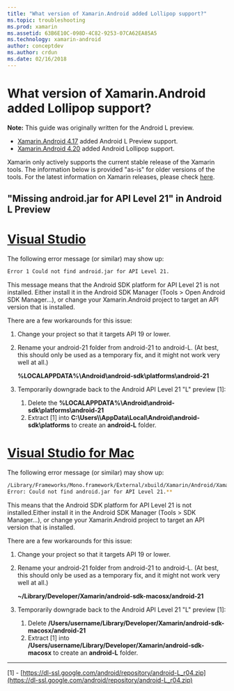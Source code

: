 ```yaml
---
title: "What version of Xamarin.Android added Lollipop support?"
ms.topic: troubleshooting
ms.prod: xamarin
ms.assetid: 63B6E10C-098D-4C82-9253-07CA62EA85A5
ms.technology: xamarin-android
author: conceptdev
ms.author: crdun
ms.date: 02/16/2018
---
```


# What version of Xamarin.Android added Lollipop support?

**Note:** This guide was originally written for the Android L preview.

-   [Xamarin.Android 4.17](https://developer.xamarin.com/releases/android/xamarin.android_4/xamarin.android_4.17/) added Android L Preview support.
-   [Xamarin.Android 4.20](https://developer.xamarin.com/releases/android/xamarin.android_4/xamarin.android_4.20/) added Android Lollipop support.

Xamarin only actively supports the current stable release of the
Xamarin tools. The information below is provided "as-is" for older
versions of the tools. For the latest information on Xamarin releases,
please check [here](http://releases.xamarin.com/).

## "Missing android.jar for API Level 21" in Android L Preview

# [Visual Studio](#tab/windows)

The following error message (or similar) may show up:

```cmd
Error 1 Could not find android.jar for API Level 21.
```

This message means that the Android SDK platform for API Level 21 is
not installed. Either install it in the Android SDK Manager (Tools >
Open Android SDK Manager...), or change your Xamarin.Android project to
target an API version that is installed.

There are a few workarounds for this issue:

1. Change your project so that it targets API 19 or lower.

2. Rename your android-21 folder from android-21 to android-L. (At
   best, this should only be used as a temporary fix, and it might not
   work very well at all.)

   **%LOCALAPPDATA%\\Android\\android-sdk\\platforms\\android-21**

3. Temporarily downgrade back to the Android API Level 21 "L" preview [1]:

    1.  Delete the **%LOCALAPPDATA%\\Android\\android-sdk\\platforms\\android-21** 
    2.  Extract [1] into **C:\\Users\\<username>\\AppData\\Local\\Android\\android-sdk\\platforms** 
        to create an **android-L** folder.

# [Visual Studio for Mac](#tab/macos)

The following error message (or similar) may show up:

```bash
/Library/Frameworks/Mono.framework/External/xbuild/Xamarin/Android/Xamarin.Android.Common.targets: 
Error: Could not find android.jar for API Level 21.**
```

This means that the Android SDK platform for API Level 21 is not
installed.Either install it in the Android SDK Manager (Tools > SDK
Manager...), or change your Xamarin.Android project to target an API
version that is installed.

There are a few workarounds for this issue:

1. Change your project so that it targets API 19 or lower.

2. Rename your android-21 folder from android-21 to android-L. (At
   best, this should only be used as a temporary fix, and it might not
   work very well at all.)

   **~/Library/Developer/Xamarin/android-sdk-macosx/android-21**

3. Temporarily downgrade back to the Android API Level 21 "L" preview [1]:

    1.  Delete **/Users/username/Library/Developer/Xamarin/android-sdk-macosx/android-21**
    2.  Extract [1] into **/Users/username/Library/Developer/Xamarin/android-sdk-macosx**
        to create an **android-L** folder.

-----


[1] - [https://dl-ssl.google.com/android/repository/android-L_r04.zip](https://dl-ssl.google.com/android/repository/android-L_r04.zip)

